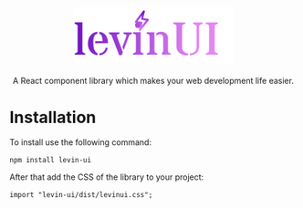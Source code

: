 <p align="center">
    <img src="./src/assets/levinUI.svg" alt="levinui" width="280px">
    <br />
    <br />
    A React component library which makes your web development life easier.
</p>

# Installation

To install use the following command:

```
npm install levin-ui
```

After that add the CSS of the library to your project:

```
import "levin-ui/dist/levinui.css";
```
